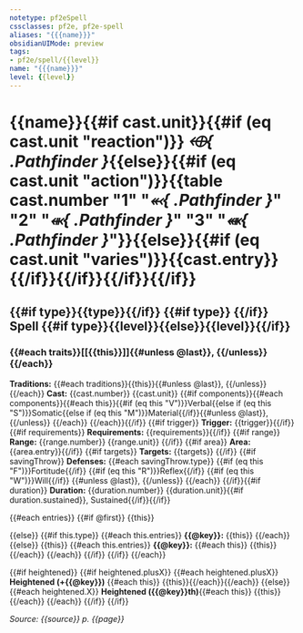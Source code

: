 ```yaml
---
notetype: pf2eSpell
cssclasses: pf2e, pf2e-spell
aliases: "{{{name}}}"
obsidianUIMode: preview
tags:
- pf2e/spell/{{level}}
name: "{{{name}}}"
level: {{level}}
---
```


# {{name}}{{#if cast.unit}}{{#if (eq cast.unit "reaction")}} *⬲{ .Pathfinder }*{{else}}{{#if (eq cast.unit "action")}}{{table cast.number "1" "*⬻{ .Pathfinder }*" "2" "*⬺{ .Pathfinder }*" "3" "*⬽{ .Pathfinder }*"}}{{else}}{{#if (eq cast.unit "varies")}}{{cast.entry}}{{/if}}{{/if}}{{/if}}{{/if}}
## {{#if type}}{{type}}{{/if}} {{#if type}} {{/if}} Spell {{#if type}}{{level}}{{else}}{{level}}{{/if}}
### {{#each traits}}[[{{this}}]]{{#unless @last}}, {{/unless}}{{/each}}
**Traditions:** {{#each traditions}}{{this}}{{#unless @last}}, {{/unless}}{{/each}}
**Cast:** {{cast.number}} {{cast.unit}} {{#if components}}{{#each components}}{{#each this}}{{#if (eq this "V")}}Verbal{{else if (eq this "S")}}Somatic{{else if (eq this "M")}}Material{{/if}}{{#unless @last}}, {{/unless}} {{/each}} {{/each}}{{/if}} {{#if trigger}} **Trigger:** {{trigger}}{{/if}} {{#if requirements}} **Requirements:** {{requirements}}{{/if}}
{{#if range}} **Range:** {{range.number}} {{range.unit}} {{/if}} {{#if area}} **Area:** {{area.entry}}{{/if}} {{#if targets}} **Targets:** {{targets}} {{/if}}
{{#if savingThrow}} **Defenses:** {{#each savingThrow.type}} {{#if (eq this "F")}}Fortitude{{/if}} {{#if (eq this "R")}}Reflex{{/if}} {{#if (eq this "W")}}Will{{/if}} {{#unless @last}}, {{/unless}} {{/each}} {{/if}}{{#if duration}} **Duration:** {{duration.number}} {{duration.unit}}{{#if duration.sustained}}, Sustained{{/if}}{{/if}}

{{#each entries}}
{{#if @first}}
{{this}}

{{else}}
{{#if this.type}}
{{#each this.entries}}
  **{{@key}}:** {{this}}
{{/each}}
{{else}}
{{this}}
{{#each this.entries}}
  **{{@key}}:**
  {{#each this}}
	{{this}}
  {{/each}}
{{/each}}
{{/if}}
{{/if}}
{{/each}}

{{#if heightened}}
{{#if heightened.plusX}}
{{#each heightened.plusX}}
**Heightened (+{{@key}})** {{#each this}} {{this}}{{/each}}{{/each}}
{{else}}
{{#each heightened.X}}
**Heightened ({{@key}}th)**{{#each this}} {{this}}{{/each}}
{{/each}}
{{/if}}
{{/if}}

*Source: {{source}} p. {{page}}*
